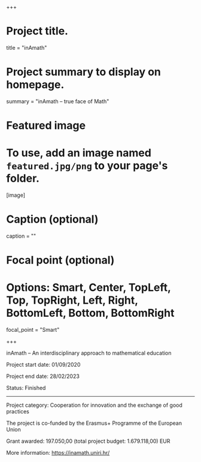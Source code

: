 +++

# Project title.
title = "inAmath"

# Project summary to display on homepage.
summary = "inAmath – true face of Math"

# Featured image
# To use, add an image named `featured.jpg/png` to your page's folder. 
[image]
  # Caption (optional)
  caption = ""

  # Focal point (optional)
  # Options: Smart, Center, TopLeft, Top, TopRight, Left, Right, BottomLeft, Bottom, BottomRight
  focal_point = "Smart"

+++

inAmath – An interdisciplinary approach to mathematical education

Project start date: 01/09/2020

Project end date: 28/02/2023

Status: Finished

---

Project category: Cooperation for innovation and the exchange of good practices

The project is co-funded by the Erasmus+ Programme of the European Union

Grant awarded: 197.050,00 (total project budget: 1.679.118,00) EUR

More information: https://inamath.uniri.hr/
